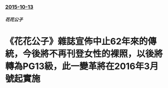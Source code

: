 ### [2015-10-13](/news/2015/10/13/index.md)

##### 花花公子
# 《花花公子》雜誌宣佈中止62年來的傳統，今後將不再刊登女性的裸照，以後將轉為PG13級，此一變革將在2016年3月號起實施



